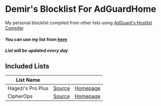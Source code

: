 # Demir's Blocklist For AdGuardHome
My personal blocklist compiled from other lists using [AdGuard's Hostlist Compiler](https://github.com/AdguardTeam/HostlistCompiler)
#### You can use my list from [here](https://raw.githubusercontent.com/DemirSe/AdGuardHome-Blocklist/main/blocklist.txt)
##### List will be updated every day
## Included Lists
| List Name | |  |
|---|---|---|
| Hagezi's Pro Plus | [Source](https://raw.githubusercontent.com/hagezi/dns-blocklists/main/adblock/pro.plus.txt) | [Homepage](https://github.com/hagezi/dns-blocklists) |
| CipherOps  | [Source](https://raw.githubusercontent.com/CipherOps/AdList/main/Blocklist) | [Homepage](https://github.com/CipherOps/AdList) |
